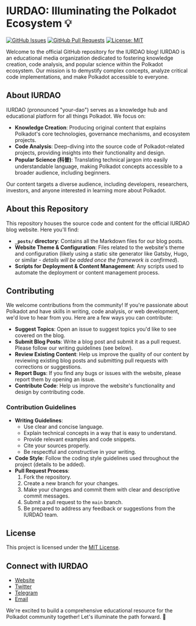 # IURDAO: Illuminating the Polkadot Ecosystem 💡

[![GitHub Issues](https://img.shields.io/github/issues/iurdao/iurdao.github.io.svg)](https://github.com/iurdao/iurdao.github.io/issues)
[![GitHub Pull Requests](https://img.shields.io/github/pulls/iurdao/iurdao.github.io.svg)](https://github.com/iurdao/iurdao.github.io/pulls)
[![License: MIT](https://img.shields.io/badge/License-MIT-yellow.svg)](https://opensource.org/licenses/MIT)

Welcome to the official GitHub repository for the IURDAO blog! IURDAO is an educational media organization dedicated to fostering knowledge creation, code analysis, and popular science within the Polkadot ecosystem. Our mission is to demystify complex concepts, analyze critical code implementations, and make Polkadot accessible to everyone.

## About IURDAO

IURDAO (pronounced "your-dao") serves as a knowledge hub and educational platform for all things Polkadot. We focus on:

*   **Knowledge Creation**: Producing original content that explains Polkadot's core technologies, governance mechanisms, and ecosystem projects.
*   **Code Analysis**: Deep-diving into the source code of Polkadot-related projects, providing insights into their functionality and design.
*   **Popular Science (科普)**: Translating technical jargon into easily understandable language, making Polkadot concepts accessible to a broader audience, including beginners.

Our content targets a diverse audience, including developers, researchers, investors, and anyone interested in learning more about Polkadot.

## About this Repository

This repository houses the source code and content for the official IURDAO blog website.  Here you'll find:

*   **`_posts/` directory**:  Contains all the Markdown files for our blog posts.
*   **Website Theme & Configuration**:  Files related to the website's theme and configuration (likely using a static site generator like Gatsby, Hugo, or similar - *details will be added once the framework is confirmed*).
*   **Scripts for Deployment & Content Management**: Any scripts used to automate the deployment or content management process.

## Contributing

We welcome contributions from the community! If you're passionate about Polkadot and have skills in writing, code analysis, or web development, we'd love to hear from you.  Here are a few ways you can contribute:

*   **Suggest Topics**:  Open an issue to suggest topics you'd like to see covered on the blog.
*   **Submit Blog Posts**:  Write a blog post and submit it as a pull request. Please follow our writing guidelines (see below).
*   **Review Existing Content**: Help us improve the quality of our content by reviewing existing blog posts and submitting pull requests with corrections or suggestions.
*   **Report Bugs**:  If you find any bugs or issues with the website, please report them by opening an issue.
*   **Contribute Code**: Help us improve the website's functionality and design by contributing code.

### Contribution Guidelines

*   **Writing Guidelines**:
    *   Use clear and concise language.
    *   Explain technical concepts in a way that is easy to understand.
    *   Provide relevant examples and code snippets.
    *   Cite your sources properly.
    *   Be respectful and constructive in your writing.
*   **Code Style**:  Follow the coding style guidelines used throughout the project (details to be added).
*   **Pull Request Process**:
    1.  Fork the repository.
    2.  Create a new branch for your changes.
    3.  Make your changes and commit them with clear and descriptive commit messages.
    4.  Submit a pull request to the `main` branch.
    5.  Be prepared to address any feedback or suggestions from the IURDAO team.

## License

This project is licensed under the [MIT License](LICENSE).

## Connect with IURDAO

*   [Website](https://iurdao.github.io)
*   [Twitter](https://x.com/IURDAO)
*   [Telegram](iurdao)
*   [Email](iur.pro@protonmail.com)

We're excited to build a comprehensive educational resource for the Polkadot community together! Let's illuminate the path forward. 🚀
